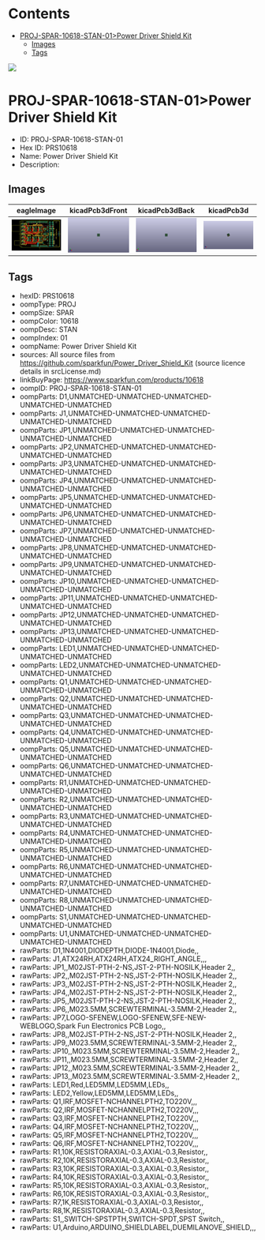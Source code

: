 



Contents
========

* [PROJ-SPAR-10618-STAN-01>Power Driver Shield Kit](#proj-spar-10618-stan-01power-driver-shield-kit)
	* [Images](#images)
	* [Tags](#tags)
  
![][im]
# PROJ-SPAR-10618-STAN-01>Power Driver Shield Kit

- ID: PROJ-SPAR-10618-STAN-01
- Hex ID: PRS10618
- Name: Power Driver Shield Kit
- Description: 

## Images
  
  

|eagleImage|kicadPcb3dFront|kicadPcb3dBack|kicadPcb3d|
| :---: | :---: | :---: | :---: |
|[![eagleImage](eagleImage_140.png)](eagleImage_.png)|[![kicadPcb3dFront](kicadPcb3dFront_140.png)](kicadPcb3dFront_.png)|[![kicadPcb3dBack](kicadPcb3dBack_140.png)](kicadPcb3dBack_.png)|[![kicadPcb3d](kicadPcb3d_140.png)](kicadPcb3d_.png)|

## Tags

- hexID: PRS10618
- oompType: PROJ
- oompSize: SPAR
- oompColor: 10618
- oompDesc: STAN
- oompIndex: 01
- oompName: Power Driver Shield Kit
- sources: All source files from https://github.com/sparkfun/Power_Driver_Shield_Kit (source licence details in srcLicense.md)
- linkBuyPage: https://www.sparkfun.com/products/10618
- oompID: PROJ-SPAR-10618-STAN-01
- oompParts: D1,UNMATCHED-UNMATCHED-UNMATCHED-UNMATCHED-UNMATCHED
- oompParts: J1,UNMATCHED-UNMATCHED-UNMATCHED-UNMATCHED-UNMATCHED
- oompParts: JP1,UNMATCHED-UNMATCHED-UNMATCHED-UNMATCHED-UNMATCHED
- oompParts: JP2,UNMATCHED-UNMATCHED-UNMATCHED-UNMATCHED-UNMATCHED
- oompParts: JP3,UNMATCHED-UNMATCHED-UNMATCHED-UNMATCHED-UNMATCHED
- oompParts: JP4,UNMATCHED-UNMATCHED-UNMATCHED-UNMATCHED-UNMATCHED
- oompParts: JP5,UNMATCHED-UNMATCHED-UNMATCHED-UNMATCHED-UNMATCHED
- oompParts: JP6,UNMATCHED-UNMATCHED-UNMATCHED-UNMATCHED-UNMATCHED
- oompParts: JP7,UNMATCHED-UNMATCHED-UNMATCHED-UNMATCHED-UNMATCHED
- oompParts: JP8,UNMATCHED-UNMATCHED-UNMATCHED-UNMATCHED-UNMATCHED
- oompParts: JP9,UNMATCHED-UNMATCHED-UNMATCHED-UNMATCHED-UNMATCHED
- oompParts: JP10,UNMATCHED-UNMATCHED-UNMATCHED-UNMATCHED-UNMATCHED
- oompParts: JP11,UNMATCHED-UNMATCHED-UNMATCHED-UNMATCHED-UNMATCHED
- oompParts: JP12,UNMATCHED-UNMATCHED-UNMATCHED-UNMATCHED-UNMATCHED
- oompParts: JP13,UNMATCHED-UNMATCHED-UNMATCHED-UNMATCHED-UNMATCHED
- oompParts: LED1,UNMATCHED-UNMATCHED-UNMATCHED-UNMATCHED-UNMATCHED
- oompParts: LED2,UNMATCHED-UNMATCHED-UNMATCHED-UNMATCHED-UNMATCHED
- oompParts: Q1,UNMATCHED-UNMATCHED-UNMATCHED-UNMATCHED-UNMATCHED
- oompParts: Q2,UNMATCHED-UNMATCHED-UNMATCHED-UNMATCHED-UNMATCHED
- oompParts: Q3,UNMATCHED-UNMATCHED-UNMATCHED-UNMATCHED-UNMATCHED
- oompParts: Q4,UNMATCHED-UNMATCHED-UNMATCHED-UNMATCHED-UNMATCHED
- oompParts: Q5,UNMATCHED-UNMATCHED-UNMATCHED-UNMATCHED-UNMATCHED
- oompParts: Q6,UNMATCHED-UNMATCHED-UNMATCHED-UNMATCHED-UNMATCHED
- oompParts: R1,UNMATCHED-UNMATCHED-UNMATCHED-UNMATCHED-UNMATCHED
- oompParts: R2,UNMATCHED-UNMATCHED-UNMATCHED-UNMATCHED-UNMATCHED
- oompParts: R3,UNMATCHED-UNMATCHED-UNMATCHED-UNMATCHED-UNMATCHED
- oompParts: R4,UNMATCHED-UNMATCHED-UNMATCHED-UNMATCHED-UNMATCHED
- oompParts: R5,UNMATCHED-UNMATCHED-UNMATCHED-UNMATCHED-UNMATCHED
- oompParts: R6,UNMATCHED-UNMATCHED-UNMATCHED-UNMATCHED-UNMATCHED
- oompParts: R7,UNMATCHED-UNMATCHED-UNMATCHED-UNMATCHED-UNMATCHED
- oompParts: R8,UNMATCHED-UNMATCHED-UNMATCHED-UNMATCHED-UNMATCHED
- oompParts: S1,UNMATCHED-UNMATCHED-UNMATCHED-UNMATCHED-UNMATCHED
- oompParts: U1,UNMATCHED-UNMATCHED-UNMATCHED-UNMATCHED-UNMATCHED
- rawParts: D1,1N4001,DIODEPTH,DIODE-1N4001,Diode,,
- rawParts: J1,ATX24RH,ATX24RH,ATX24_RIGHT_ANGLE,,,
- rawParts: JP1,,M02JST-PTH-2-NS,JST-2-PTH-NOSILK,Header 2,,
- rawParts: JP2,,M02JST-PTH-2-NS,JST-2-PTH-NOSILK,Header 2,,
- rawParts: JP3,,M02JST-PTH-2-NS,JST-2-PTH-NOSILK,Header 2,,
- rawParts: JP4,,M02JST-PTH-2-NS,JST-2-PTH-NOSILK,Header 2,,
- rawParts: JP5,,M02JST-PTH-2-NS,JST-2-PTH-NOSILK,Header 2,,
- rawParts: JP6,,M023.5MM,SCREWTERMINAL-3.5MM-2,Header 2,,
- rawParts: JP7,LOGO-SFENEW,LOGO-SFENEW,SFE-NEW-WEBLOGO,Spark Fun Electronics PCB Logo,,
- rawParts: JP8,,M02JST-PTH-2-NS,JST-2-PTH-NOSILK,Header 2,,
- rawParts: JP9,,M023.5MM,SCREWTERMINAL-3.5MM-2,Header 2,,
- rawParts: JP10,,M023.5MM,SCREWTERMINAL-3.5MM-2,Header 2,,
- rawParts: JP11,,M023.5MM,SCREWTERMINAL-3.5MM-2,Header 2,,
- rawParts: JP12,,M023.5MM,SCREWTERMINAL-3.5MM-2,Header 2,,
- rawParts: JP13,,M023.5MM,SCREWTERMINAL-3.5MM-2,Header 2,,
- rawParts: LED1,Red,LED5MM,LED5MM,LEDs,,
- rawParts: LED2,Yellow,LED5MM,LED5MM,LEDs,,
- rawParts: Q1,IRF,MOSFET-NCHANNELPTH2,TO220V,,,
- rawParts: Q2,IRF,MOSFET-NCHANNELPTH2,TO220V,,,
- rawParts: Q3,IRF,MOSFET-NCHANNELPTH2,TO220V,,,
- rawParts: Q4,IRF,MOSFET-NCHANNELPTH2,TO220V,,,
- rawParts: Q5,IRF,MOSFET-NCHANNELPTH2,TO220V,,,
- rawParts: Q6,IRF,MOSFET-NCHANNELPTH2,TO220V,,,
- rawParts: R1,10K,RESISTORAXIAL-0.3,AXIAL-0.3,Resistor,,
- rawParts: R2,10K,RESISTORAXIAL-0.3,AXIAL-0.3,Resistor,,
- rawParts: R3,10K,RESISTORAXIAL-0.3,AXIAL-0.3,Resistor,,
- rawParts: R4,10K,RESISTORAXIAL-0.3,AXIAL-0.3,Resistor,,
- rawParts: R5,10K,RESISTORAXIAL-0.3,AXIAL-0.3,Resistor,,
- rawParts: R6,10K,RESISTORAXIAL-0.3,AXIAL-0.3,Resistor,,
- rawParts: R7,1K,RESISTORAXIAL-0.3,AXIAL-0.3,Resistor,,
- rawParts: R8,1K,RESISTORAXIAL-0.3,AXIAL-0.3,Resistor,,
- rawParts: S1,,SWITCH-SPSTPTH,SWITCH-SPDT,SPST Switch,,
- rawParts: U1,Arduino,ARDUINO_SHIELDLABEL,DUEMILANOVE_SHIELD,,,



[im]: kicadPcb3d_450.png

